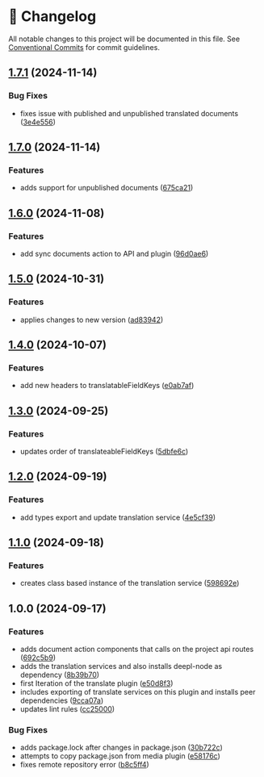 <!-- markdownlint-disable --><!-- textlint-disable -->

# 📓 Changelog

All notable changes to this project will be documented in this file. See
[Conventional Commits](https://conventionalcommits.org) for commit guidelines.

## [1.7.1](https://github.com/evelan-de/sanity-plugin-translate/compare/v1.7.0...v1.7.1) (2024-11-14)

### Bug Fixes

- fixes issue with published and unpublished translated documents ([3e4e556](https://github.com/evelan-de/sanity-plugin-translate/commit/3e4e556c63d1bac6bb2d178b7d99788d46d8cd6a))

## [1.7.0](https://github.com/evelan-de/sanity-plugin-translate/compare/v1.6.0...v1.7.0) (2024-11-14)

### Features

- adds support for unpublished documents ([675ca21](https://github.com/evelan-de/sanity-plugin-translate/commit/675ca218cf390be5420d9a1bd2ac0a293a187cb4))

## [1.6.0](https://github.com/evelan-de/sanity-plugin-translate/compare/v1.5.0...v1.6.0) (2024-11-08)

### Features

- add sync documents action to API and plugin ([96d0ae6](https://github.com/evelan-de/sanity-plugin-translate/commit/96d0ae642b36824a69c113d786433992f4bc103d))

## [1.5.0](https://github.com/evelan-de/sanity-plugin-translate/compare/v1.4.0...v1.5.0) (2024-10-31)

### Features

- applies changes to new version ([ad83942](https://github.com/evelan-de/sanity-plugin-translate/commit/ad83942be89f1fac678b0badff6269475c196826))

## [1.4.0](https://github.com/evelan-de/sanity-plugin-translate/compare/v1.3.0...v1.4.0) (2024-10-07)

### Features

- add new headers to translatableFieldKeys ([e0ab7af](https://github.com/evelan-de/sanity-plugin-translate/commit/e0ab7afc6d1205716ecb8d365c01b5797baa25fb))

## [1.3.0](https://github.com/evelan-de/sanity-plugin-translate/compare/v1.2.0...v1.3.0) (2024-09-25)

### Features

- updates order of translateableFieldKeys ([5dbfe6c](https://github.com/evelan-de/sanity-plugin-translate/commit/5dbfe6c4bef9f273bac6c6d5d6b5c63fe28d90cf))

## [1.2.0](https://github.com/evelan-de/sanity-plugin-translate/compare/v1.1.0...v1.2.0) (2024-09-19)

### Features

- add types export and update translation service ([4e5cf39](https://github.com/evelan-de/sanity-plugin-translate/commit/4e5cf39ed07fec361032714b6d75fc36404cbb10))

## [1.1.0](https://github.com/evelan-de/sanity-plugin-translate/compare/v1.0.0...v1.1.0) (2024-09-18)

### Features

- creates class based instance of the translation service ([598692e](https://github.com/evelan-de/sanity-plugin-translate/commit/598692e97b8a8c827f46575d463844c06faf71a0))

## 1.0.0 (2024-09-17)

### Features

- adds document action components that calls on the project api routes ([692c5b9](https://github.com/evelan-de/sanity-plugin-translate/commit/692c5b93b4dda09dd5ad4f0dbd9c77aae3bd93f7))
- adds the translation services and also installs deepl-node as dependency ([8b39b70](https://github.com/evelan-de/sanity-plugin-translate/commit/8b39b7007fc9a1e4b301836f2555b94db4bc9f0d))
- first Iteration of the translate plugin ([e50d8f3](https://github.com/evelan-de/sanity-plugin-translate/commit/e50d8f363b278cfcb13b405bd47bffd06fc862b1))
- includes exporting of translate services on this plugin and installs peer dependencies ([9cca07a](https://github.com/evelan-de/sanity-plugin-translate/commit/9cca07a2fbdd71a6aa08733c8f9075382785133e))
- updates lint rules ([cc25000](https://github.com/evelan-de/sanity-plugin-translate/commit/cc2500043735722844b614258f52d00c66da8e19))

### Bug Fixes

- adds package.lock after changes in package.json ([30b722c](https://github.com/evelan-de/sanity-plugin-translate/commit/30b722c4c3bdf78ea7ff8ad6b532683232a0b516))
- attempts to copy package.json from media plugin ([e58176c](https://github.com/evelan-de/sanity-plugin-translate/commit/e58176cdee0a0d9c66b7dd6fec8fccee8964d005))
- fixes remote repository error ([b8c5ff4](https://github.com/evelan-de/sanity-plugin-translate/commit/b8c5ff456a1c98649a66d9d119f8f5ed2a689df5))
